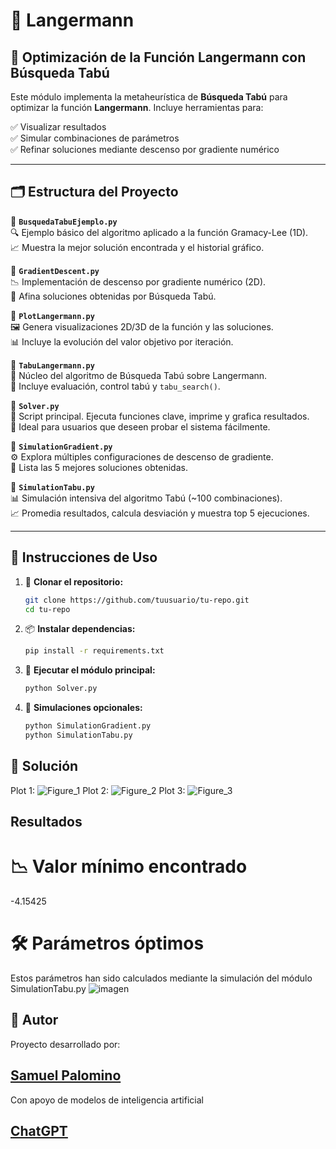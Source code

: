# 🌌 Langermann

## 🧠 Optimización de la Función Langermann con Búsqueda Tabú

Este módulo implementa la metaheurística de **Búsqueda Tabú** para 
optimizar la función **Langermann**. Incluye herramientas para:

✅ Visualizar resultados  
✅ Simular combinaciones de parámetros  
✅ Refinar soluciones mediante descenso por gradiente numérico

---

## 🗂️ Estructura del Proyecto

📄 **`BusquedaTabuEjemplo.py`**  
🔍 Ejemplo básico del algoritmo aplicado a la función Gramacy-Lee (1D).  
📈 Muestra la mejor solución encontrada y el historial gráfico.

📄 **`GradientDescent.py`**  
📉 Implementación de descenso por gradiente numérico (2D).  
🔬 Afina soluciones obtenidas por Búsqueda Tabú.

📄 **`PlotLangermann.py`**  
🖼️ Genera visualizaciones 2D/3D de la función y las soluciones.  
📊 Incluye la evolución del valor objetivo por iteración.

📄 **`TabuLangermann.py`**  
🧩 Núcleo del algoritmo de Búsqueda Tabú sobre Langermann.  
📌 Incluye evaluación, control tabú y `tabu_search()`.

📄 **`Solver.py`**  
🚀 Script principal. Ejecuta funciones clave, imprime y grafica resultados.  
👥 Ideal para usuarios que deseen probar el sistema fácilmente.

📄 **`SimulationGradient.py`**  
⚙️ Explora múltiples configuraciones de descenso de gradiente.  
🏅 Lista las 5 mejores soluciones obtenidas.

📄 **`SimulationTabu.py`**  
📊 Simulación intensiva del algoritmo Tabú (~100 combinaciones).  
📈 Promedia resultados, calcula desviación y muestra top 5 ejecuciones.

---

## 🧪 Instrucciones de Uso

1. 🧬 **Clonar el repositorio:**
   ```bash
   git clone https://github.com/tuusuario/tu-repo.git
   cd tu-repo
2. 📦 **Instalar dependencias:**
   ```bash
   pip install -r requirements.txt
3. 🚀 **Ejecutar el módulo principal:**
   ```bash
   python Solver.py
4. 🧭 **Simulaciones opcionales:**
   ```bash
   python SimulationGradient.py
   python SimulationTabu.py

## 🧩 Solución

Plot 1: ![Figure_1](https://github.com/user-attachments/assets/81992c0e-d053-4036-9c70-fa1f9071698f)
Plot 2: ![Figure_2](https://github.com/user-attachments/assets/917163ea-17fb-4b65-8891-33f51ebc4b0d)
Plot 3: ![Figure_3](https://github.com/user-attachments/assets/760e0112-b4f0-4de3-b697-635a1eca2e44)

## Resultados

# 📉 Valor mínimo encontrado
-4.15425
# 🛠️ Parámetros óptimos
Estos parámetros han sido calculados mediante la simulación del módulo SimulationTabu.py
![imagen](https://github.com/user-attachments/assets/3ec07e4c-f960-48e9-94e3-da13cc900d70)

## 👤 Autor

Proyecto desarrollado por:
## [Samuel Palomino](https://www.linkedin.com/in/spalominor/)

Con apoyo de modelos de inteligencia artificial
## [ChatGPT](https://chatgpt.com)


